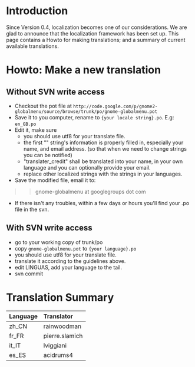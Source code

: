 # Introduction #

Since Version 0.4, localization becomes one of our considerations. We are glad to announce that the localization framework has been set up. This page contains a Howto for making translations; and a summary of current available translations.

# Howto: Make a new translation #
## Without SVN write access ##
  * Checkout the pot file at
`http://code.google.com/p/gnome2-globalmenu/source/browse/trunk/po/gnome-globalmenu.pot`
  * Save it to you computer, rename to `{your locale string}.po`. E.g: `en_GB.po`
  * Edit it, make sure
    * you should use utf8 for your translate file.
    * the first "" string's information is properly filled in, especially your name, and email address. (so that when we need to change strings you can be notified)
    * "translater\_credit" shall be translated into your name, in your own language and you can optionally provide your email.
    * replace other localized strings with the strings in your languages.
  * Save the modified file, email it to:
> > gnome-globalmenu at googlegroups dot com
  * If there isn't any troubles, within a few days or hours you'll find your .po file in the svn.

## With SVN write access ##
  * go to your working copy of trunk/po
  * copy `gnome-globalmenu.pot` to `{your language}.po`
  * you should use utf8 for your translate file.
  * translate it according to the guidelines above.
  * edit LINGUAS, add your language to the tail.
  * svn commit

# Translation Summary #
|**Language**|**Translator**|
|:-----------|:-------------|
| zh\_CN     | rainwoodman    |
| fr\_FR     | pierre.slamich |
| it\_IT     |  	 lviggiani |
| es\_ES     |      acidrums4 |